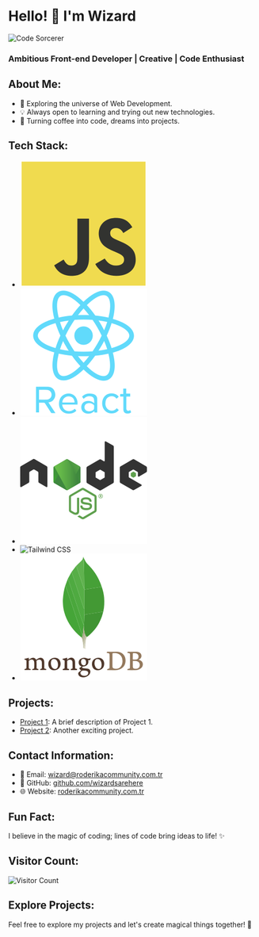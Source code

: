 # Hello! 🚀 I'm Wizard

![Code Sorcerer](https://media.giphy.com/media/l378BzHA5FwWFXVSg/giphy.gif)

### Ambitious Front-end Developer | Creative | Code Enthusiast

## About Me:
- 🚀 Exploring the universe of Web Development.
- 💡 Always open to learning and trying out new technologies.
- 🌈 Turning coffee into code, dreams into projects.

## Tech Stack:
- ![JavaScript](https://raw.githubusercontent.com/devicons/devicon/master/icons/javascript/javascript-original.svg) 
- ![React](https://raw.githubusercontent.com/devicons/devicon/master/icons/react/react-original-wordmark.svg) 
- ![Node.js](https://raw.githubusercontent.com/devicons/devicon/master/icons/nodejs/nodejs-original-wordmark.svg) 
- ![Tailwind CSS](https://www.vectorlogo.zone/logos/tailwindcss/tailwindcss-icon.svg) 
- ![MongoDB](https://raw.githubusercontent.com/devicons/devicon/master/icons/mongodb/mongodb-original-wordmark.svg) 

## Projects:
- [Project 1](https://github.com/wizard/project1): A brief description of Project 1.
- [Project 2](https://github.com/wizard/project2): Another exciting project.

## Contact Information:
- 📧 Email: wizard@roderikacommunity.com.tr
- 🔗 GitHub: [github.com/wizardsarehere](https://github.com/wizardsarehere)
- 🌐 Website: [roderikacommunity.com.tr](https://roderikacommunity.com.tr)

## Fun Fact:
I believe in the magic of coding; lines of code bring ideas to life! ✨

## Visitor Count:
![Visitor Count](https://profile-counter.glitch.me/wizard/count.svg)

## Explore Projects:
Feel free to explore my projects and let's create magical things together! 🚀
